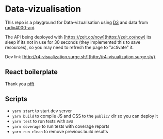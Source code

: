 # Data-vizualisation

This repo is a playground for Data-vizualisation using [D3](https://github.com/d3) and data from [radio4000-api](https://github.com/Internet4000/radio4000-api-docs).

The API being deployed with [https://zeit.co/now](https://zeit.co/now) its sleep if its not in use for 30 seconds (they implemented this to save resources), so you may need to refresh the page to "activate" it.

Dev link [http://r4-visualization.surge.sh/](http://r4-visualization.surge.sh/).

## React boilerplate

Thank you [pfft](https://github.com/jfalxa/pfft)

## Scripts

- `yarn start` to start dev server
- `yarn build` to compile JS and CSS to the `public/` dir so you can deploy it
- `yarn test` to run tests with ava
- `yarn coverage` to run tests with coverage reports
- `yarn run clean` to remove previous build results
